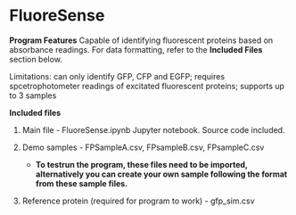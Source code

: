 # FluoreSense

**Program Features**
Capable of identifying fluorescent proteins based on absorbance readings. For data formatting, refer to the **Included Files** section below.

Limitations: can only identify GFP, CFP and EGFP; requires spcetrophotometer readings of excitated fluorescent proteins; supports up to 3 samples

**Included files**
1. Main file - FluoreSense.ipynb Jupyter notebook. Source code included.

2. Demo samples - FPSampleA.csv, FPsampleB.csv, FPsampleC.csv

    * **To testrun the program, these files need to be imported, alternatively you can create your own sample following the format from these sample files.** 

5. Reference protein (required for program to work) - gfp_sim.csv
